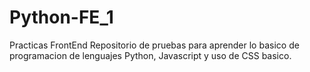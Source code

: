# Python-FE_1
Practicas FrontEnd
Repositorio de pruebas para aprender lo basico de programacion de lenguajes Python, Javascript y uso de CSS basico. 
